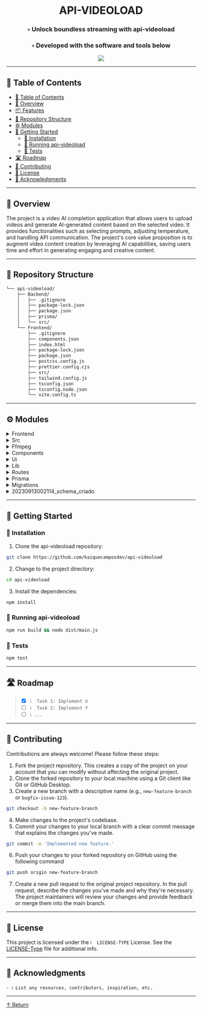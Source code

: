 <!---->

<div align="center">
    <h1>API-VIDEOLOAD</h1>
    <h3>◦ Unlock boundless streaming with api-videoload</h3>
    <h3>◦ Developed with the software and tools below</h3>
</div>

<p align="center">
  <a href="https://skillicons.dev">
    <img src=https://skillicons.dev/icons?i=css,html,js,ts,react,prisma,nodejs,vite,ai />
  </a>
</p>

---

## 📖 Table of Contents
- [📖 Table of Contents](#-table-of-contents)
- [📍 Overview](#-overview)
- [📦 Features](#-features)
- [📂 Repository Structure](#-repository-structure)
- [⚙️ Modules](#modules)
- [🚀 Getting Started](#-getting-started)
    - [🔧 Installation](#-installation)
    - [🤖 Running api-videoload](#-running-api-videoload)
    - [🧪 Tests](#-tests)
- [🛣 Roadmap](#-roadmap)
- [🤝 Contributing](#-contributing)
- [📄 License](#-license)
- [👏 Acknowledgments](#-acknowledgments)

---


## 📍 Overview

The project is a video AI completion application that allows users to upload videos and generate AI-generated content based on the selected video. It provides functionalities such as selecting prompts, adjusting temperature, and handling API communication. The project's core value proposition is to augment video content creation by leveraging AI capabilities, saving users time and effort in generating engaging and creative content.

---

## 📂 Repository Structure

```sh
└── api-videoload/
    ├── Backend/
    │   ├── .gitignore
    │   ├── package-lock.json
    │   ├── package.json
    │   ├── prisma/
    │   └── src/
    └── Frontend/
        ├── .gitignore
        ├── components.json
        ├── index.html
        ├── package-lock.json
        ├── package.json
        ├── postcss.config.js
        ├── prettier.config.cjs
        ├── src/
        ├── tailwind.config.js
        ├── tsconfig.json
        ├── tsconfig.node.json
        └── vite.config.ts
```


---

## ⚙️ Modules

<details closed><summary>Frontend</summary>

| File                                                                                                           | Summary                                                                                                                                                                                                                                                                                                                      |
| ---                                                                                                            | ---                                                                                                                                                                                                                                                                                                                          |
| [vite.config.ts](https://github.com/kaiquecamposdev/api-videoload/blob/main/Frontend/vite.config.ts)           | This code is a Vite configuration file for a React project. It sets up the development server port as 3000, specifies dependencies to exclude from optimization, adds the React plugin, and defines an alias for the "src" directory.                                                                                        |
| [postcss.config.js](https://github.com/kaiquecamposdev/api-videoload/blob/main/Frontend/postcss.config.js)     | This code contains the configuration for PostCSS, a tool to transform CSS files in the frontend. It includes plugins for tailwindcss, a utility-first CSS framework, and autoprefixer, a tool to add vendor prefixes.                                                                                                        |
| [prettier.config.cjs](https://github.com/kaiquecamposdev/api-videoload/blob/main/Frontend/prettier.config.cjs) | The code in this file configures the Prettier tool for the frontend. It adds a plugin called "prettier-plugin-tailwindcss" to enhance Prettier's formatting capabilities.                                                                                                                                                    |
| [tailwind.config.js](https://github.com/kaiquecamposdev/api-videoload/blob/main/Frontend/tailwind.config.js)   | This code is a configuration file for the Tailwind CSS framework. It defines the theme, colors, animations, and plugins used in the project. It also specifies the files that should be included for styling.                                                                                                                |
| [index.html](https://github.com/kaiquecamposdev/api-videoload/blob/main/Frontend/index.html)                   | The index.html file is the main entry point for the frontend of the application. It includes the necessary meta tags and sets the title of the page. The root div is where the frontend content will be rendered. The main.tsx script, written in TypeScript, is responsible for initializing and running the frontend code. |

</details>

<details closed><summary>Src</summary>

| File                                                                                                   | Summary                                                                                                                                                                                                                                                                                                                      |
| ---                                                                                                    | ---                                                                                                                                                                                                                                                                                                                          |
| [main.tsx](https://github.com/kaiquecamposdev/api-videoload/blob/main/Frontend/src/main.tsx)           | Exception:                                                                                                                                                                                                                                                                                                                   |
| [app.tsx](https://github.com/kaiquecamposdev/api-videoload/blob/main/Frontend/src/app.tsx)             | The code in app.tsx file sets up the main functionality for a video AI completion application. It includes components for selecting prompts, adjusting temperature, and generating AI-generated content based on the selected video. The code also handles API communication and user interactions.                          |
| [vite-env.d.ts](https://github.com/kaiquecamposdev/api-videoload/blob/main/Frontend/src/vite-env.d.ts) | The file "vite-env.d.ts" in the frontend directory references the Vite client types, allowing TypeScript to recognize and provide autocomplete assistance for Vite-specific functionality within the project.                                                                                                                |
| [index.css](https://github.com/kaiquecamposdev/api-videoload/blob/main/Frontend/src/index.css)         | The code in the given file defines the base styling and colors used in the app's user interface. It sets the background, foreground, card, popover, primary, secondary, muted, accent, destructive, and various other color variables. It also applies a border to all elements and sets the body background and text color. |
| [server.ts](https://github.com/kaiquecamposdev/api-videoload/blob/main/Backend/src/server.ts)          | Exception:                                                                                                                                                                                                                                                                                                                   |

</details>

<details closed><summary>Ffmpeg</summary>

| File                                                                                                                | Summary                   |
| ---                                                                                                                 | ---                       |
| [ffmpeg-worker.js](https://github.com/kaiquecamposdev/api-videoload/blob/main/Frontend/src/ffmpeg/ffmpeg-worker.js) | Exception:                |
| [ffmpeg-core.js](https://github.com/kaiquecamposdev/api-videoload/blob/main/Frontend/src/ffmpeg/ffmpeg-core.js)     | HTTPStatus Exception: 400 |

</details>

<details closed><summary>Components</summary>

| File                                                                                                                            | Summary                                                                                                                                                                                                                                                                                                                                                                                                                                                                                                                                                                                          |
| ---                                                                                                                             | ---                                                                                                                                                                                                                                                                                                                                                                                                                                                                                                                                                                                              |
| [prompt-select.tsx](https://github.com/kaiquecamposdev/api-videoload/blob/main/Frontend/src/components/prompt-select.tsx)       | The code is a React component called PromptSelect. It renders a select dropdown menu populated with prompts fetched from an API. When a prompt is selected, the onPromptSelected function is called, passing the selected prompt's template to the parent component.                                                                                                                                                                                                                                                                                                                             |
| [video-input-form.tsx](https://github.com/kaiquecamposdev/api-videoload/blob/main/Frontend/src/components/video-input-form.tsx) | The code in video-input-form.tsx is a React component that handles the functionality of uploading a video file, converting it to audio, and performing various tasks like generating a transcription. It also includes UI elements such as buttons, labels, and text areas for user interaction. The component uses external libraries like Lucide and ffmpeg for video manipulation and file handling. The status variable tracks the progress of the file conversion and upload process. After successful completion, the component triggers a callback function to handle the uploaded video. |

</details>

<details closed><summary>Ui</summary>

| File                                                                                                                 | Summary                                                                                                                                                                                                                                                                                                                                                                                    |
| ---                                                                                                                  | ---                                                                                                                                                                                                                                                                                                                                                                                        |
| [slider.tsx](https://github.com/kaiquecamposdev/api-videoload/blob/main/Frontend/src/components/ui/slider.tsx)       | This code defines a custom slider component in React, using the SliderPrimitive component from the @radix-ui/react-slider library. The Slider component includes a track and a thumb, with various styles and properties. It is exported as a named export.                                                                                                                                |
| [select.tsx](https://github.com/kaiquecamposdev/api-videoload/blob/main/Frontend/src/components/ui/select.tsx)       | This code provides a collection of reusable components for creating select dropdown menus in React applications. These components handle various functionalities like triggering the dropdown, displaying options, handling selection, and separating options.                                                                                                                             |
| [textarea.tsx](https://github.com/kaiquecamposdev/api-videoload/blob/main/Frontend/src/components/ui/textarea.tsx)   | The code defines a reusable Textarea component in React that extends the HTML textarea element. It accepts various props, applies CSS classes, and handles references. The component ensures consistent styling and behavior for textarea inputs.                                                                                                                                          |
| [separator.tsx](https://github.com/kaiquecamposdev/api-videoload/blob/main/Frontend/src/components/ui/separator.tsx) | The code is a React component called `Separator` that renders a horizontal or vertical separator. It uses the `@radix-ui/react-separator` package and has options to make it decorative or not. The component accepts any additional props and forwards them to the underlying `SeparatorPrimitive.Root` component. The component's display name is set to match the underlying component. |
| [label.tsx](https://github.com/kaiquecamposdev/api-videoload/blob/main/Frontend/src/components/ui/label.tsx)         | The code defines a React component called "Label" that uses the Radix-UI library. It provides a forwardRef wrapper around the Radix label component, allowing for additional variant props to be passed. It applies specific CSS classes based on the variant props, and exports the Label component for use in other parts of the application.                                            |
| [button.tsx](https://github.com/kaiquecamposdev/api-videoload/blob/main/Frontend/src/components/ui/button.tsx)       | The code in this file defines a Button component in React. It utilizes class-variance-authority to manage different button styles and sizes through variants. The Button component can be customized with different variants and sizes and can be rendered as a button or a child component. It also includes a buttonVariants object that holds the styles for different button variants. |

</details>

<details closed><summary>Lib</summary>

| File                                                                                               | Summary                                                                                                                                                                                                                                          |
| ---                                                                                                | ---                                                                                                                                                                                                                                              |
| [ffmpeg.ts](https://github.com/kaiquecamposdev/api-videoload/blob/main/Frontend/src/lib/ffmpeg.ts) | The code uses the FFmpeg library for video processing. It initializes FFmpeg and loads the required core, wasm, and worker files if they have not been previously loaded. It provides a function to get an instance of FFmpeg.                   |
| [axios.ts](https://github.com/kaiquecamposdev/api-videoload/blob/main/Frontend/src/lib/axios.ts)   | This code exports an instance of axios with a predefined baseURL, allowing for simplified HTTP requests to a specific server address.                                                                                                            |
| [utils.ts](https://github.com/kaiquecamposdev/api-videoload/blob/main/Frontend/src/lib/utils.ts)   | The code in the utils.ts file defines a function cn that combines multiple class values using clsx and applies tailwind CSS utility classes using twMerge. This allows for streamlined management and usage of class names in the frontend code. |
| [openai.ts](https://github.com/kaiquecamposdev/api-videoload/blob/main/Backend/src/lib/openai.ts)  | The code in `openai.ts` establishes a connection to the OpenAI API by creating an instance of the OpenAI class. The API key is retrieved from the environment variables using the `dotenv` package.                                              |
| [prisma.ts](https://github.com/kaiquecamposdev/api-videoload/blob/main/Backend/src/lib/prisma.ts)  | The code imports the PrismaClient from the'@prisma/client' package and exports a new instance of PrismaClient, which provides an interface for connecting and interacting with the database.                                                     |

</details>

<details closed><summary>Routes</summary>

| File                                                                                                                                 | Summary                                                                                                                                                                                                                                                                                                                              |
| ---                                                                                                                                  | ---                                                                                                                                                                                                                                                                                                                                  |
| [get-all-videos.ts](https://github.com/kaiquecamposdev/api-videoload/blob/main/Backend/src/routes/get-all-videos.ts)                 | The code defines a route'/videos' that retrieves all videos from the database using Prisma and returns them as a response. It is designed to work with a Fastify server.                                                                                                                                                             |
| [get-all-prompts.ts](https://github.com/kaiquecamposdev/api-videoload/blob/main/Backend/src/routes/get-all-prompts.ts)               | This code defines a route handler for a GET request to "/prompts". It uses the Prisma client to retrieve all prompts from the database and sends them in the response if available.                                                                                                                                                  |
| [generate-ai-completion.ts](https://github.com/kaiquecamposdev/api-videoload/blob/main/Backend/src/routes/generate-ai-completion.ts) | This code defines a route that handles requests to generate AI completions. It validates the request body, retrieves a video from the database, prepares a prompt using the video's transcription, and interacts with the GPT-3.5 Turbo model to generate AI responses. The responses are then streamed back to the client.          |
| [upload-video.ts](https://github.com/kaiquecamposdev/api-videoload/blob/main/Backend/src/routes/upload-video.ts)                     | This code is responsible for handling the file upload functionality for videos. It validates the file size, extension, and avoids duplicate file names. It saves the uploaded file to a specific destination folder and registers it in the database.                                                                                |
| [create-transcription.ts](https://github.com/kaiquecamposdev/api-videoload/blob/main/Backend/src/routes/create-transcription.ts)     | This code defines an API endpoint for creating transcriptions of videos. It expects a video ID and a prompt in the request body. It retrieves the video from the database, reads its audio file, and sends it to OpenAI's transcription API. The resulting transcription is then saved in the database and returned as the response. |

</details>

<details closed><summary>Prisma</summary>

| File                                                                                                     | Summary                                                                                                                                                                                                                                                                                                                                                                                                                                                                          |
| ---                                                                                                      | ---                                                                                                                                                                                                                                                                                                                                                                                                                                                                              |
| [schema.prisma](https://github.com/kaiquecamposdev/api-videoload/blob/main/Backend/prisma/schema.prisma) | The code defines the schema for a video application backend using Prisma. It includes models for videos with their name, path, transcription, and creation date, as well as prompts with their title and template. This schema enables the management of video data and prompts in a database.                                                                                                                                                                                   |
| [seed.ts](https://github.com/kaiquecamposdev/api-videoload/blob/main/Backend/prisma/seed.ts)             | The code in `seed.ts` is responsible for seeding prompts into the database using Prisma.It creates two prompts: one for generating YouTube video titles and another for generating YouTube video descriptions.The prompts contain templates with specific instructions and placeholders for transcriptions.The `main` function uses the Prisma client to delete existing prompts and create new ones.Finally, it connects to the database and handles any errors that may occur. |

</details>

<details closed><summary>Migrations</summary>

| File                                                                                                                            | Summary                                                                                                                                                                                                                                                 |
| ---                                                                                                                             | ---                                                                                                                                                                                                                                                     |
| [migration_lock.toml](https://github.com/kaiquecamposdev/api-videoload/blob/main/Backend/prisma/migrations/migration_lock.toml) | The file "migration_lock.toml" is used in the Prisma migrations framework to lock the database provider, specifically in this case, SQLite. It is important to not manually edit this file and ensure it is added to version control systems, like Git. |

</details>

<details closed><summary>20230913002114_schema_criado</summary>

| File                                                                                                                                             | Summary                                                                                                                                                                                                     |
| ---                                                                                                                                              | ---                                                                                                                                                                                                         |
| [migration.sql](https://github.com/kaiquecamposdev/api-videoload/blob/main/Backend/prisma/migrations/20230913002114_schema_criado/migration.sql) | The code creates two tables in a database schema. "Video" stores video metadata such as ID, name, path, transcription, and creation timestamp. "Prompt" stores prompt details like ID, title, and template. |

</details>

---

## 🚀 Getting Started

### 🔧 Installation

1. Clone the api-videoload repository:
```sh
git clone https://github.com/kaiquecamposdev/api-videoload
```

2. Change to the project directory:
```sh
cd api-videoload
```

3. Install the dependencies:
```sh
npm install
```

### 🤖 Running api-videoload

```sh
npm run build && node dist/main.js
```

### 🧪 Tests
```sh
npm test
```

---


## 🛣 Roadmap

> - [X] `ℹ️  Task 1: Implement X`
> - [ ] `ℹ️  Task 2: Implement Y`
> - [ ] `ℹ️ ...`


---

## 🤝 Contributing

Contributions are always welcome! Please follow these steps:
1. Fork the project repository. This creates a copy of the project on your account that you can modify without affecting the original project.
2. Clone the forked repository to your local machine using a Git client like Git or GitHub Desktop.
3. Create a new branch with a descriptive name (e.g., `new-feature-branch` or `bugfix-issue-123`).
```sh
git checkout -b new-feature-branch
```
4. Make changes to the project's codebase.
5. Commit your changes to your local branch with a clear commit message that explains the changes you've made.
```sh
git commit -m 'Implemented new feature.'
```
6. Push your changes to your forked repository on GitHub using the following command
```sh
git push origin new-feature-branch
```
7. Create a new pull request to the original project repository. In the pull request, describe the changes you've made and why they're necessary.
The project maintainers will review your changes and provide feedback or merge them into the main branch.

---

## 📄 License

This project is licensed under the `ℹ️  LICENSE-TYPE` License. See the [LICENSE-Type](LICENSE) file for additional info.

---

## 👏 Acknowledgments

`- ℹ️ List any resources, contributors, inspiration, etc.`

---
[↑ Return](#Top)
